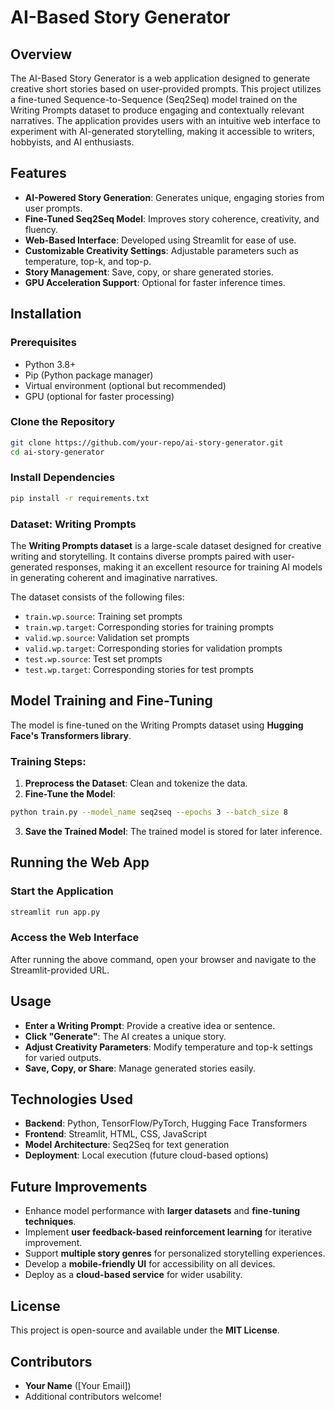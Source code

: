 # AI-Based Story Generator

## Overview
The AI-Based Story Generator is a web application designed to generate creative short stories based on user-provided prompts. This project utilizes a fine-tuned Sequence-to-Sequence (Seq2Seq) model trained on the Writing Prompts dataset to produce engaging and contextually relevant narratives. The application provides users with an intuitive web interface to experiment with AI-generated storytelling, making it accessible to writers, hobbyists, and AI enthusiasts.

## Features
- **AI-Powered Story Generation**: Generates unique, engaging stories from user prompts.
- **Fine-Tuned Seq2Seq Model**: Improves story coherence, creativity, and fluency.
- **Web-Based Interface**: Developed using Streamlit for ease of use.
- **Customizable Creativity Settings**: Adjustable parameters such as temperature, top-k, and top-p.
- **Story Management**: Save, copy, or share generated stories.
- **GPU Acceleration Support**: Optional for faster inference times.

## Installation

### Prerequisites
- Python 3.8+
- Pip (Python package manager)
- Virtual environment (optional but recommended)
- GPU (optional for faster processing)

### Clone the Repository
```bash
git clone https://github.com/your-repo/ai-story-generator.git
cd ai-story-generator
```

### Install Dependencies
```bash
pip install -r requirements.txt
```

### Dataset: Writing Prompts
The **Writing Prompts dataset** is a large-scale dataset designed for creative writing and storytelling. It contains diverse prompts paired with user-generated responses, making it an excellent resource for training AI models in generating coherent and imaginative narratives.

The dataset consists of the following files:
- `train.wp.source`: Training set prompts
- `train.wp.target`: Corresponding stories for training prompts
- `valid.wp.source`: Validation set prompts
- `valid.wp.target`: Corresponding stories for validation prompts
- `test.wp.source`: Test set prompts
- `test.wp.target`: Corresponding stories for test prompts

## Model Training and Fine-Tuning
The model is fine-tuned on the Writing Prompts dataset using **Hugging Face's Transformers library**.

### Training Steps:
1. **Preprocess the Dataset**: Clean and tokenize the data.
2. **Fine-Tune the Model**:
```bash
python train.py --model_name seq2seq --epochs 3 --batch_size 8
```
3. **Save the Trained Model**: The trained model is stored for later inference.

## Running the Web App
### Start the Application
```bash
streamlit run app.py
```

### Access the Web Interface
After running the above command, open your browser and navigate to the Streamlit-provided URL.

## Usage
- **Enter a Writing Prompt**: Provide a creative idea or sentence.
- **Click "Generate"**: The AI creates a unique story.
- **Adjust Creativity Parameters**: Modify temperature and top-k settings for varied outputs.
- **Save, Copy, or Share**: Manage generated stories easily.

## Technologies Used
- **Backend**: Python, TensorFlow/PyTorch, Hugging Face Transformers
- **Frontend**: Streamlit, HTML, CSS, JavaScript
- **Model Architecture**: Seq2Seq for text generation
- **Deployment**: Local execution (future cloud-based options)

## Future Improvements
- Enhance model performance with **larger datasets** and **fine-tuning techniques**.
- Implement **user feedback-based reinforcement learning** for iterative improvement.
- Support **multiple story genres** for personalized storytelling experiences.
- Develop a **mobile-friendly UI** for accessibility on all devices.
- Deploy as a **cloud-based service** for wider usability.

## License
This project is open-source and available under the **MIT License**.

## Contributors
- **Your Name** ([Your Email])
- Additional contributors welcome!

